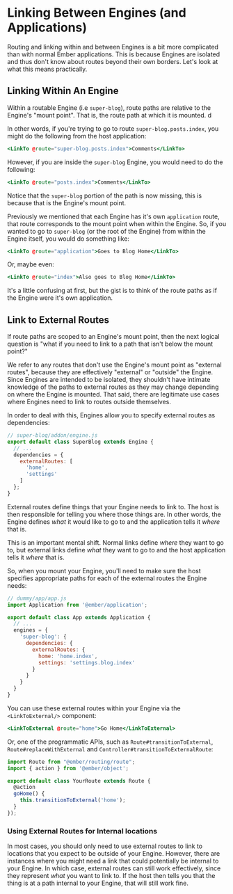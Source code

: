 # Linking Between Engines (and Applications)

Routing and linking within and between Engines is a bit more complicated than with normal Ember applications. This is because Engines are isolated and thus don't know about routes beyond their own borders. Let's look at what this means practically.

## Linking Within An Engine

Within a routable Engine (i.e `super-blog`), route paths are relative to the Engine's "mount point". That is, the route path at which it is mounted. d

In other words, if you're trying to go to route `super-blog.posts.index`, you might do the following from the host application:

```hbs
<LinkTo @route="super-blog.posts.index">Comments</LinkTo>
```

However, if you are inside the `super-blog` Engine, you would need to do the following:

```hbs
<LinkTo @route="posts.index">Comments</LinkTo>
```

Notice that the `super-blog` portion of the path is now missing, this is because that is the Engine's mount point.

Previously we mentioned that each Engine has it's own `application` route, that route corresponds to the mount point when within the Engine. So, if you wanted to go to `super-blog` (or the root of the Engine) from within the Engine itself, you would do something like:

```hbs
<LinkTo @route="application">Goes to Blog Home</LinkTo>
```

Or, maybe even:

```hbs
<LinkTo @route="index">Also goes to Blog Home</LinkTo>
```

It's a little confusing at first, but the gist is to think of the route paths as if the Engine were it's own application.

## Link to External Routes

If route paths are scoped to an Engine's mount point, then the next logical question is "what if you need to link to a path that isn't below the mount point?"

We refer to any routes that don't use the Engine's mount point as "external routes", because they are effectively "external" or "outside" the Engine. Since Engines are intended to be isolated, they shouldn't have intimate knowledge of the paths to external routes as they may change depending on where the Engine is mounted. That said, there are legitimate use cases where Engines need to link to routes outside themselves.

In order to deal with this, Engines allow you to specify external routes as dependencies:

```js
// super-blog/addon/engine.js
export default class SuperBlog extends Engine {
  // ...
  dependencies = {
    externalRoutes: [
      'home',
      'settings'
    ]
  };
}
```

External routes define things that your Engine needs to link to. The host is then responsible for telling you where those things are. In other words, the Engine defines _what_ it would like to go to and the application tells it _where_ that is.

This is an important mental shift. Normal links define _where_ they want to go to, but external links define _what_ they want to go to and the host application tells it _where_ that is.

So, when you mount your Engine, you'll need to make sure the host specifies appropriate paths for each of the external routes the Engine needs:

```js
// dummy/app/app.js
import Application from '@ember/application';

export default class App extends Application {
  // ...
  engines = {
    'super-blog': {
      dependencies: {
        externalRoutes: {
          home: 'home.index',
          settings: 'settings.blog.index'
        }
      }
    }
  }
}
```

You can use these external routes within your Engine via the `<LinkToExternal/>` component:

```hbs
<LinkToExternal @route="home">Go Home</LinkToExternal>
```

Or, one of the programmatic APIs, such as `Route#transitionToExternal`, `Route#replaceWithExternal` and `Controller#transitionToExternalRoute`:

```js
import Route from "@ember/routing/route";
import { action } from '@ember/object';

export default class YourRoute extends Route {
  @action
  goHome() {
    this.transitionToExternal('home');
  }
});
```

### Using External Routes for Internal locations

In most cases, you should only need to use external routes to link to locations that you expect to be outside of your Engine. However, there are instances where you might need a link that could potentially be internal to your Engine. In which case, external routes can still work effectively, since they represent _what_ you want to link to. If the host then tells you that the thing is at a path internal to your Engine, that will still work fine.
